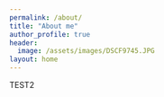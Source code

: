 ```yaml
---
permalink: /about/
title: "About me"
author_profile: true
header:
  image: /assets/images/DSCF9745.JPG
layout: home
---
```


TEST2
